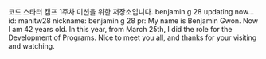 코드 스타터 캠프 1주차 미션을 위한 저장소입니다.
benjamin g 28 updating now...
id: manitw28
nickname: benjamin g 28
pr: My name is Benjamin Gwon.
    Now I am 42 years old.
    In this year, from March 25th, I did the role for the Development of Programs.
    Nice to meet you all, and thanks for your visiting and watching.